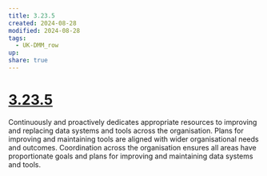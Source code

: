 ```yaml
---
title: 3.23.5
created: 2024-08-28
modified: 2024-08-28
tags:
  - UK-DMM_row
up: 
share: true
---
```

# [3.23.5](3.23.5.md)

Continuously and proactively dedicates appropriate resources to improving and replacing data systems and tools across the organisation. Plans for improving and maintaining tools are aligned with wider organisational needs and outcomes. Coordination across the organisation ensures all areas have proportionate goals and plans for improving and maintaining data systems and tools.
